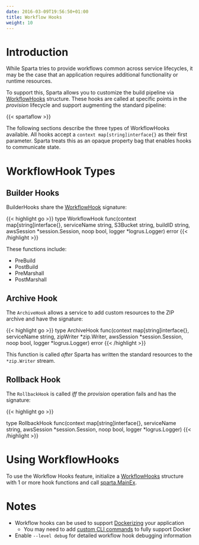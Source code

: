 ```yaml
---
date: 2016-03-09T19:56:50+01:00
title: Workflow Hooks
weight: 10
---
```


# Introduction

While Sparta tries to provide workflows common across service lifecycles, it may be the case that an application requires additional functionality or runtime resources.

To support this, Sparta allows you to customize the build pipeline via [WorkflowHooks](https://godoc.org/github.com/mweagle/Sparta#WorkflowHooks) structure.  These hooks are called at specific points in the _provision_ lifecycle and support augmenting the standard pipeline:

{{< spartaflow >}}

The following sections describe the three types of WorkflowHooks available.  All hooks accept a `context map[string]interface{}` as their first parameter.  Sparta treats this as an opaque property bag that enables hooks to communicate state.

# WorkflowHook Types

## Builder Hooks

BuilderHooks share the [WorkflowHook](https://godoc.org/github.com/mweagle/Sparta#WorkflowHook) signature:

{{< highlight go >}}
type WorkflowHook func(context map[string]interface{},
	serviceName string,
	S3Bucket string,
	buildID string,
	awsSession *session.Session,
	noop bool,
	logger *logrus.Logger) error
{{< /highlight >}}

These functions include:

  - PreBuild
  - PostBuild
  - PreMarshall
  - PostMarshall

## Archive Hook

The `ArchiveHook` allows a service to add custom resources to the ZIP archive and have the signature:

{{< highlight go >}}
type ArchiveHook func(context map[string]interface{},
    serviceName string,
    zipWriter *zip.Writer,
    awsSession *session.Session,
    noop bool,
    logger *logrus.Logger) error
{{< /highlight >}}

This function is called _after_ Sparta has written the standard resources to the `*zip.Writer` stream.

## Rollback Hook

The `RollbackHook` is called *iff* the _provision_ operation fails and has the signature:

{{< highlight go >}}

type RollbackHook func(context map[string]interface{},
    serviceName string,
    awsSession *session.Session,
    noop bool,
    logger *logrus.Logger)
{{< /highlight >}}


# Using WorkflowHooks

To use the Workflow Hooks feature, initialize a [WorkflowHooks](https://godoc.org/github.com/mweagle/Sparta#WorkflowHooks) structure with 1 or more hook functions and call [sparta.MainEx](https://godoc.org/github.com/mweagle/Sparta#MainEx).

# Notes

  - Workflow hooks can be used to support [Dockerizing](https://github.com/mweagle/SpartaDocker) your application
    - You may need to add [custom CLI commands](/docs/application/custom_commands) to fully support Docker
  - Enable `--level debug` for detailed workflow hook debugging information